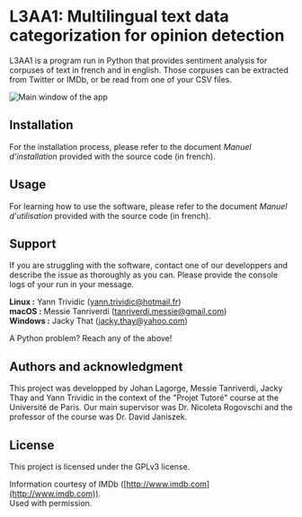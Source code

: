 # L3AA1: Multilingual text data categorization for opinion detection

L3AA1 is a program run in Python that provides sentiment analysis for corpuses of text in french and in english. Those corpuses can be extracted from Twitter or IMDb, or be read from one of your CSV files.

![Main window of the app](https://github.com/yanntrividic/sentiment-analysis-twitter-imdb-csv/main/mainwindow.png)

## Installation

For the installation process, please refer to the document *Manuel d'installation* provided with the source code (in french).

## Usage

For learning how to use the software, please refer to the document *Manuel d'utilisation* provided with the source code (in french).


## Support

If you are struggling with the software, contact one of our developpers and describe the issue as thoroughly as you can. Please provide the console logs of your run in your message.

**Linux :** Yann Trividic ([yann.trividic@hotmail.fr](mailto:yann.trividic@hotmail.fr))  
**macOS :** Messie Tanriverdi ([tanriverdi.messie@gmail.com](mailto:tanriverdi.messie@gmail.com))  
**Windows :** Jacky That ([jacky.thay@yahoo.com](mailto:jacky.thay@yahoo.com))

A Python problem? Reach any of the above!

## Authors and acknowledgment

This project was developped by Johan Lagorge, Messie Tanriverdi, Jacky Thay and Yann Trividic in the context of the "Projet Tutoré" course at the Université de Paris. Our main supervisor was Dr. Nicoleta Rogovschi and the professor of the course was Dr. David Janiszek.

## License

This project is licensed under the GPLv3 license. 

Information courtesy of IMDb ([http://www.imdb.com](http://www.imdb.com)).  
Used with permission.